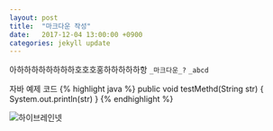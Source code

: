 ```yaml
---
layout: post
title:  "마크다운 작성"
date:   2017-12-04 13:00:00 +0900
categories: jekyll update
---
```

아하하하하하하하하호호호홍하하하하하항
`_마크다운_?`
`_abcd`

자바 예제 코드
{% highlight java %}
public void testMethd(String str) {
  System.out.println(str)
}
{% endhighlight %}

![하이브레인넷](https://asset.hibrain.io/images/dist/logo/head_logo.png)

[하이브레인넷]: http://asset.hibrain.io/images/dist/logo/head_logo.png
